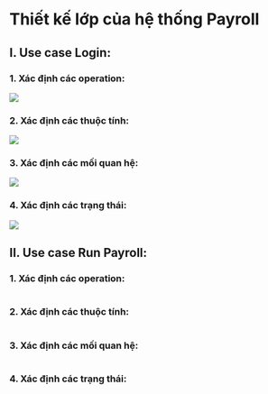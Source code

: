 # Thiết kế lớp của hệ thống Payroll

## I. Use case Login:
### 1. Xác định các operation:

![](https://www.planttext.com/api/plantuml/png/b9F1ReCm38RlUOeScTI-08UfLI-hjaEbFa6MU60Ld2fEgAffJxR37ccli021qL6jAXTG_Dd-_JjyVtwjs2ldGrq9eIl5B5ziWVIao5JWvBkGtOE47fM7BfW51hSrkTnxXrGiv37cFSDvE7Z8vQkr5IXAsHvSZHJJzy2CbZAbjGtaSxdkFs96Oz68Zq74ElXoVsOFzIYX0OTlvuq30nIrL7otZ59nkOlCoJgJpU7-8x7XQABUaRufE4ssiUIThQRMQGV_Jvv22NVGsCCTHcaTqTJsjsS9-h1hNRzUPX7Ri0rEmnMpfhLRUApg8ABGmDPaV-qQGgDXD_oSkz-DrRCnXWKD5d3_7dsQM71nLPVBn-croQMsTHq8TUpByeI-dFFphUMoLgGAO36frPLEPiJkgi9s61Rpz4io3c8rTkXmc839pl9-MooFuxvOY1MGQN_A7m000F__0m00)

### 2. Xác định các thuộc tính:

![](https://www.planttext.com/api/plantuml/png/X5BBJiCm4BpdAtmC4lq17r0HSAWe9mJtfTu6AwwthDUH0kBBEF19_09kqZoAA-5BdFNipEpOFr_Voo304dUkA3OEGb3NKLuVm4E5h3uArIthzr5k60rwiU126GFoocZrA6nzTQbgR8UV2wqQikROsI3RRRlg6gKjq-4BaKFmntD8QiJs7PyIOtdQwwYwOwQf_3buF83NH7NSZnQtrfkEuzHQ9iYOwjZWFROvjDzCEftycgfv5eEhMnImAGhJV_-EFt9CiJs3imQ49gwch-0_UGuJ9CxvxImML_Caj7gBAMqC6UYS1JsAv_ZvsFemS2ZEKUHGOTZKGTaGOg8jbkXDUbc_0000__y30000)

### 3. Xác định các mối quan hệ:

![](https://www.planttext.com/api/plantuml/png/Z99BJiGm38RtFKMMWyHSe0iqI8m44YCX8GvWKgkDb3gLdNP0Y9Enu4XS0VSrfOy5MKMnV_lpx_nyVHya0iUwz4bYFOYOnv0xkWVAFBBvI4ntAWuMHHwegkEk5cI24bFp7DbHVcqg5Pu3P-FBLMgQuB91t81t6KJirHfx3S4Zq126EXP8qLbDUT7Ikxcww53kd5GUte_COKhu79bRsGa8SYorqeMw1Js-EOcoObvHCEexDlWqZBAbw2zJszk9t0Ng0IRF_ixrFyz6eak3RjnbNId2kVUXr9LeQEcwocTBtEzlbWwb1coxK9HrwlPKgN4KaS763ScCCrKlgy2QjrrfGr2t8Ca1ATEF-0i00F__0m00)

### 4. Xác định các trạng thái:

![](https://www.planttext.com/api/plantuml/png/N95D2i8m48NtESMi1I_WGWgY80Y2LJVY8ZHZ3SPKyYDuDXSUoIkOIKnDNINptZUlwSpx-QgiuyRvgsA7qH76uodK9C0adInNIosTv0e2xf1zPS9NNTjAtIvrWERQeO6PGO6QQCjATsU3YOHOK5sGeId80gNOFLTIS1U4qFahs42VdR6vq7KGL22KjE1IeOY_S2TdyBu_jlPDWzRcJmvGrWUjukDFiSpg_oYsvW6yvLA7MVMXgT6c-kHLR-Lk56ll4jXvbsQIjJW-5GKWy-ULMzjWNEXtm3VJKJwhK8kmumy0003__mC0)

## II. Use case Run Payroll:
### 1. Xác định các operation:

![]()

### 2. Xác định các thuộc tính:

![]()

### 3. Xác định các mối quan hệ:

![]()

### 4. Xác định các trạng thái:

![]()
